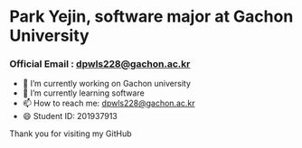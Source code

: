 # Park Yejin, software major at Gachon University
### Official Email : <a>dpwls228@gachon.ac.kr</a>

- 🔭 I’m currently working on Gachon university
- 🌱 I’m currently learning software
- 📫 How to reach me: dpwls228@gachon.ac.kr
- 😄 Student ID: 201937913 

Thank you for visiting my GitHub
